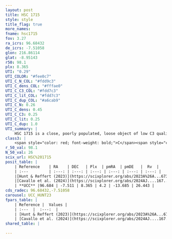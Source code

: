 ```yaml
---
layout: post
title: HSC 1715
style: style
title_flag: true
more_names: 
fname: hsc1715
fov: 3.27
ra_icrs: 96.68432
de_icrs: -7.51058
glon: 216.86114
glat: -8.95143
r50: 98.1
plx: 8.365
UTI: "0.29"
UTI_COLOR: "#fee0c7"
UTI_C_N_COL: "#fdd9c3"
UTI_C_dens_COL: "#fffae0"
UTI_C_C3_COL: "#fdd7c3"
UTI_C_lit_COL: "#fdd7c3"
UTI_C_dup_COL: "#a6cab9"
UTI_C_N: 0.26
UTI_C_dens: 0.45
UTI_C_C3: 0.25
UTI_C_lit: 0.25
UTI_C_dup: 1.0
UTI_summary: |
    HSC 1715 is a close, poorly populated, loose object of low C3 quality. It was recently reported in the literature.
class3: |
    <span style="color: red; font-weight: bold;">C</span><span style="color: red; font-weight: bold;">C</span>
r_50_val: 98.1
N_50_val: 26
scix_url: HSC%201715
posit_table: |
    | Reference    | RA    | DEC   | Plx  | pmRA  | pmDE   |  Rv  |
    | :---         | :---: | :---: | :---: | :---: | :---: | :---: |
    |[Hunt & Reffert (2023)](https://scixplorer.org/abs/2023A%26A...673A.114H) | 96.546 | -7.547 | 8.525 | 4.583 | -13.791 | 24.334 |
    |[Cavallo et al. (2024)](https://scixplorer.org/abs/2024AJ....167...12C) | 96.562 | -7.561 | 8.484 | -- | -- | -- |
    | **UCC** |96.684 | -7.511 | 8.365 | 4.2 | -13.685 | 26.443 | 
cds_radec: 96.68432,-7.51058
carousel: UCC_HUNT23
fpars_table: |
    | Reference |  Values |
    | :---  |  :---:  |
    | [Hunt & Reffert (2023)](https://scixplorer.org/abs/2023A%26A...673A.114H) | `AV50=0.565, diffAV50=0.638, MOD50=5.278, logAge50=7.213` |
    | [Cavallo et al. (2024)](https://scixplorer.org/abs/2024AJ....167...12C) | `AV50=0.86, dMod50=5.27, logAge50=8.0, [Fe/H]50=0.32` |
shared_table: |
    
---
```

